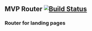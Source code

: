 ## MVP Router [![Build Status](https://circleci.com/gh/BreakMates/MVPRouter.png?circle-token=76d2bb0dfbad1ce5e92978159b98dfb451e53c2c)](https://circleci.com/gh/BreakMates/MVPRouter/tree/master)
### Router for landing pages
